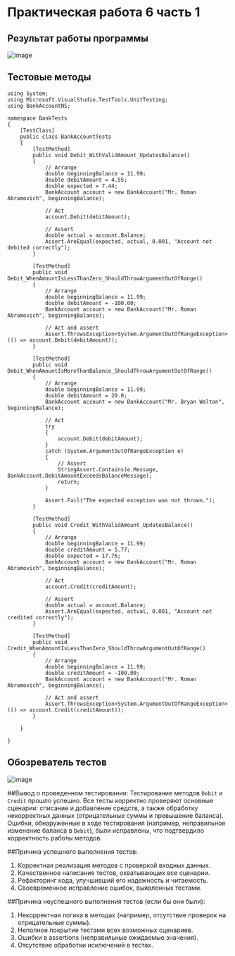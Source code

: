 # Практическая работа 6 часть 1
## Результат работы программы
![image](https://github.com/user-attachments/assets/073a94a7-4950-469c-a3e9-e0557a6bacf5)
## Тестовые методы
```
using System;
using Microsoft.VisualStudio.TestTools.UnitTesting;
using BankAccountNS;

namespace BankTests
{
    [TestClass]
    public class BankAccountTests
    {
        [TestMethod]
        public void Debit_WithValidAmount_UpdatesBalance()
        {
            // Arrange
            double beginningBalance = 11.99;
            double debitAmount = 4.55;
            double expected = 7.44;
            BankAccount account = new BankAccount("Mr. Roman Abramovich", beginningBalance);

            // Act
            account.Debit(debitAmount);

            // Assert
            double actual = account.Balance;
            Assert.AreEqual(expected, actual, 0.001, "Account not debited correctly");
        }

        [TestMethod]
        public void Debit_WhenAmountIsLessThanZero_ShouldThrowArgumentOutOfRange()
        {
            // Arrange
            double beginningBalance = 11.99;
            double debitAmount = -100.00;
            BankAccount account = new BankAccount("Mr. Roman Abramovich", beginningBalance);

            // Act and assert
            Assert.ThrowsException<System.ArgumentOutOfRangeException>(() => account.Debit(debitAmount));
        }

        [TestMethod]
        public void Debit_WhenAmountIsMoreThanBalance_ShouldThrowArgumentOutOfRange()
        {
            // Arrange
            double beginningBalance = 11.99;
            double debitAmount = 20.0;
            BankAccount account = new BankAccount("Mr. Bryan Walton", beginningBalance);

            // Act
            try
            {
                account.Debit(debitAmount);
            }
            catch (System.ArgumentOutOfRangeException e)
            {
                // Assert
                StringAssert.Contains(e.Message, BankAccount.DebitAmountExceedsBalanceMessage);
                return;
            }

            Assert.Fail("The expected exception was not thrown.");
        }

        [TestMethod]
        public void Credit_WithValidAmount_UpdatesBalance()
        {
            // Arrange
            double beginningBalance = 11.99;
            double creditAmount = 5.77;
            double expected = 17.76;
            BankAccount account = new BankAccount("Mr. Roman Abramovich", beginningBalance);

            // Act
            account.Credit(creditAmount);

            // Assert
            double actual = account.Balance;
            Assert.AreEqual(expected, actual, 0.001, "Account not credited correctly");
        }

        [TestMethod]
        public void Credit_WhenAmountIsLessThanZero_ShouldThrowArgumentOutOfRange()
        {
            // Arrange
            double beginningBalance = 11.99;
            double creditAmount = -100.00;
            BankAccount account = new BankAccount("Mr. Roman Abramovich", beginningBalance);

            // Act and assert
            Assert.ThrowsException<System.ArgumentOutOfRangeException>(() => account.Credit(creditAmount));
        }

    }

}
```

## Обозреватель тестов
![image](https://github.com/user-attachments/assets/a23bf651-704e-453c-aa5d-9ef2157711de)

##Вывод о проведенном тестировании:
Тестирование методов `Debit` и `Credit` прошло успешно. Все тесты корректно проверяют основные сценарии: списание и добавление средств, а также обработку некорректных данных (отрицательные суммы и превышение баланса). Ошибки, обнаруженные в ходе тестирования (например, неправильное изменение баланса в `Debit`), были исправлены, что подтвердило корректность работы методов.  

##Причина успешного выполнения тестов:
1. Корректная реализация методов с проверкой входных данных.  
2. Качественное написание тестов, охватывающих все сценарии.  
3. Рефакторинг кода, улучшивший его надежность и читаемость.  
4. Своевременное исправление ошибок, выявленных тестами.  

##Причина неуспешного выполнения тестов (если бы они были):
1. Некорректная логика в методах (например, отсутствие проверок на отрицательные суммы).  
2. Неполное покрытие тестами всех возможных сценариев.  
3. Ошибки в assertions (неправильные ожидаемые значения).  
4. Отсутствие обработки исключений в тестах.





